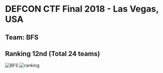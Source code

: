 # DEFCON CTF Final 2018 - Las Vegas, USA
## Team: BFS 
## Ranking 12nd (Total 24 teams)
![BFS](https://github.com/ssspeedgit00/CTF/blob/master/2018/DEFCON_Final/defcon.jpg)
![ranking](https://github.com/ssspeedgit00/CTF/blob/master/2018/DEFCON_Final/defcon_2018.jpg)
